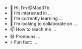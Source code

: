- 👋 Hi, I’m @Mad37b
- 👀 I’m interested in ...
- 🌱 I’m currently learning ...
- 💞️ I’m looking to collaborate on ...
- 📫 How to reach me ...
- 😄 Pronouns: ...
- ⚡ Fun fact: ...

<!---
Mad37b/Mad37b is a ✨ special ✨ repository because its `README.md` (this file) appears on your GitHub profile.
You can click the Preview link to take a look at your changes.
--->
